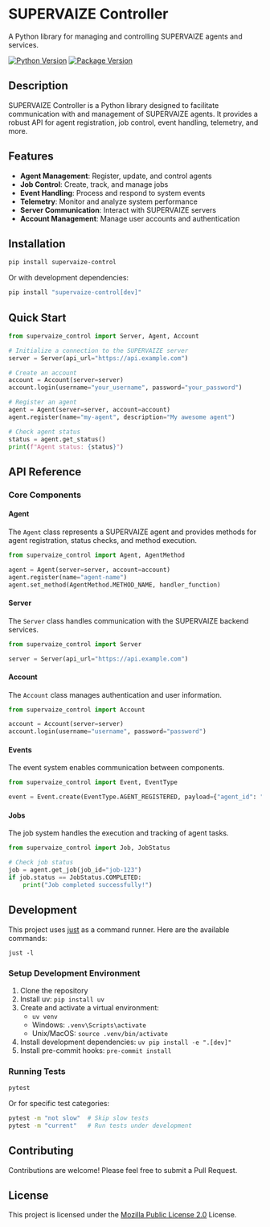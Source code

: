 # SUPERVAIZE Controller

A Python library for managing and controlling SUPERVAIZE agents and services.

[![Python Version](https://img.shields.io/badge/python-3.12-blue.svg)](https://www.python.org/downloads/)
[![Package Version](https://img.shields.io/badge/version-0.1.5-green.svg)](https://github.com/supervaize/supervaize_control)

## Description

SUPERVAIZE Controller is a Python library designed to facilitate communication with and management of SUPERVAIZE agents. It provides a robust API for agent registration, job control, event handling, telemetry, and more.

## Features

- **Agent Management**: Register, update, and control agents
- **Job Control**: Create, track, and manage jobs
- **Event Handling**: Process and respond to system events
- **Telemetry**: Monitor and analyze system performance
- **Server Communication**: Interact with SUPERVAIZE servers
- **Account Management**: Manage user accounts and authentication

## Installation

```bash
pip install supervaize-control
```

Or with development dependencies:

```bash
pip install "supervaize-control[dev]"
```

## Quick Start

```python
from supervaize_control import Server, Agent, Account

# Initialize a connection to the SUPERVAIZE server
server = Server(api_url="https://api.example.com")

# Create an account
account = Account(server=server)
account.login(username="your_username", password="your_password")

# Register an agent
agent = Agent(server=server, account=account)
agent.register(name="my-agent", description="My awesome agent")

# Check agent status
status = agent.get_status()
print(f"Agent status: {status}")
```

## API Reference

### Core Components

#### Agent

The `Agent` class represents a SUPERVAIZE agent and provides methods for agent registration, status checks, and method execution.

```python
from supervaize_control import Agent, AgentMethod

agent = Agent(server=server, account=account)
agent.register(name="agent-name")
agent.set_method(AgentMethod.METHOD_NAME, handler_function)
```

#### Server

The `Server` class handles communication with the SUPERVAIZE backend services.

```python
from supervaize_control import Server

server = Server(api_url="https://api.example.com")
```

#### Account

The `Account` class manages authentication and user information.

```python
from supervaize_control import Account

account = Account(server=server)
account.login(username="username", password="password")
```

#### Events

The event system enables communication between components.

```python
from supervaize_control import Event, EventType

event = Event.create(EventType.AGENT_REGISTERED, payload={"agent_id": "123"})
```

#### Jobs

The job system handles the execution and tracking of agent tasks.

```python
from supervaize_control import Job, JobStatus

# Check job status
job = agent.get_job(job_id="job-123")
if job.status == JobStatus.COMPLETED:
    print("Job completed successfully!")
```

## Development

This project uses [just](https://github.com/casey/just) as a command runner. Here are the available commands:

`just -l`

### Setup Development Environment

1. Clone the repository
2. Install uv: `pip install uv`
3. Create and activate a virtual environment:
   - `uv venv`
   - Windows: `.venv\Scripts\activate`
   - Unix/MacOS: `source .venv/bin/activate`
4. Install development dependencies: `uv pip install -e ".[dev]"`
5. Install pre-commit hooks: `pre-commit install`

### Running Tests

```bash
pytest
```

Or for specific test categories:

```bash
pytest -m "not slow"  # Skip slow tests
pytest -m "current"   # Run tests under development
```

## Contributing

Contributions are welcome! Please feel free to submit a Pull Request.

## License

This project is licensed under the [Mozilla Public License 2.0](LICENSE.md) License.
